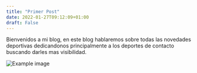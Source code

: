 ```yaml
---
title: "Primer Post"
date: 2022-01-27T09:12:09+01:00
draft: False
---
```


Bienvenidos a mi blog, en este blog hablaremos sobre todas las novedades deportivas dedicandonos principalmente a los deportes de contacto buscando darles mas visibilidad.

![Example image](/imagen.jpg) 
